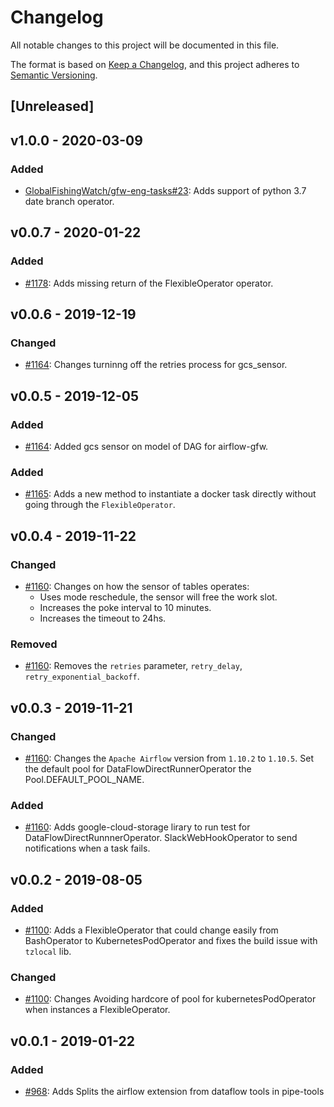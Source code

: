 # Changelog

All notable changes to this project will be documented in this file.

The format is based on [Keep a
Changelog](https://keepachangelog.com/en/1.0.0/), and this project adheres to
[Semantic Versioning](https://semver.org/spec/v2.0.0.html).

## [Unreleased]

## v1.0.0 - 2020-03-09

### Added

  * [GlobalFishingWatch/gfw-eng-tasks#23](https://github.com/GlobalFishingWatch/gfw-eng-tasks/issues/23): Adds
    support of python 3.7
    date branch operator.

## v0.0.7 - 2020-01-22

### Added

  * [#1178](https://github.com/GlobalFishingWatch/GFW-Tasks/issues/1178): Adds
    missing return of the FlexibleOperator operator.

## v0.0.6 - 2019-12-19

### Changed

  * [#1164](https://github.com/GlobalFishingWatch/GFW-Tasks/issues/1164): Changes
    turninng off the retries process for gcs_sensor.

## v0.0.5 - 2019-12-05

### Added

  * [#1164](https://github.com/GlobalFishingWatch/GFW-Tasks/issues/1164): Added
    gcs sensor on model of DAG for airflow-gfw.

### Added

  * [#1165](https://github.com/GlobalFishingWatch/GFW-Tasks/issues/1165): Adds
    a new method to instantiate a docker task directly without going through
    the `FlexibleOperator`.

## v0.0.4 - 2019-11-22

### Changed

  * [#1160](https://github.com/GlobalFishingWatch/GFW-Tasks/issues/1160): Changes
    on how the sensor of tables operates:
    * Uses mode reschedule, the sensor will free the work slot.
    * Increases the poke interval to 10 minutes.
    * Increases the timeout to 24hs.

### Removed

  * [#1160](https://github.com/GlobalFishingWatch/GFW-Tasks/issues/1160): Removes
    the `retries` parameter, `retry_delay`, `retry_exponential_backoff`.

## v0.0.3 - 2019-11-21

### Changed

  * [#1160](https://github.com/GlobalFishingWatch/GFW-Tasks/issues/1160): Changes
    the `Apache Airflow` version from `1.10.2` to `1.10.5`.
    Set the default pool for DataFlowDirectRunnerOperator the Pool.DEFAULT_POOL_NAME.

### Added

  * [#1160](https://github.com/GlobalFishingWatch/GFW-Tasks/issues/1160): Adds
    google-cloud-storage lirary to run test for DataFlowDirectRunnnerOperator.
    SlackWebHookOperator to send notifications when a task fails.

## v0.0.2 - 2019-08-05

### Added

  * [#1100](https://github.com/GlobalFishingWatch/GFW-Tasks/issues/1100): Adds
    a FlexibleOperator that could change easily from BashOperator to
    KubernetesPodOperator and fixes the build issue with `tzlocal` lib.

### Changed

  * [#1100](https://github.com/GlobalFishingWatch/GFW-Tasks/issues/1100): Changes
    Avoiding hardcore of pool for kubernetesPodOperator when instances a
    FlexibleOperator.


## v0.0.1 - 2019-01-22

### Added

  * [#968](https://github.com/GlobalFishingWatch/GFW-Tasks/issues/968): Adds
    Splits the airflow extension from dataflow tools in pipe-tools
